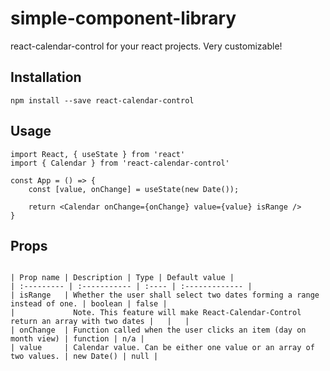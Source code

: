 # simple-component-library
react-calendar-control for your react projects. Very customizable!
## Installation
`npm install --save react-calendar-control`

## Usage

```
import React, { useState } from 'react'
import { Calendar } from 'react-calendar-control'

const App = () => {
    const [value, onChange] = useState(new Date());  

    return <Calendar onChange={onChange} value={value} isRange />
}

```

## Props

```

| Prop name | Description | Type | Default value |
| :--------- | :----------- | :---- | :------------- |
| isRange   | Whether the user shall select two dates forming a range instead of one. | boolean | false |
|             Note. This feature will make React-Calendar-Control return an array with two dates |   |   |
| onChange  | Function called when the user clicks an item (day on month view) | function | n/a |
| value     | Calendar value. Can be either one value or an array of two values. | new Date() | null |


```